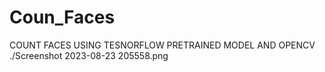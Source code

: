 # Coun_Faces
COUNT FACES USING TESNORFLOW PRETRAINED MODEL AND OPENCV
./Screenshot 2023-08-23 205558.png
